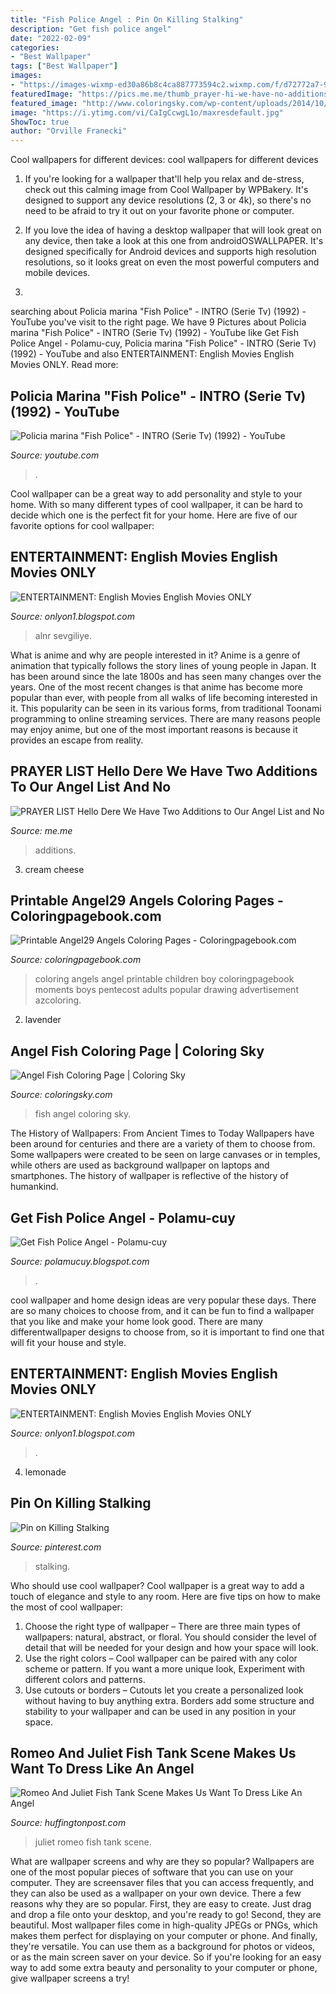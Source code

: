```yaml
---
title: "Fish Police Angel : Pin On Killing Stalking"
description: "Get fish police angel"
date: "2022-02-09"
categories:
- "Best Wallpaper"
tags: ["Best Wallpaper"]
images:
- "https://images-wixmp-ed30a86b8c4ca887773594c2.wixmp.com/f/d72772a7-96ba-47d2-9a09-af6be65a1697/ddq54y8-4b43bf61-43b3-4906-9345-c3fabc972030.jpg/v1/fill/w_1024,h_1366,q_75,strp/angel_jones___fish_police_by_artmohch_ddq54y8-fullview.jpg?token=eyJ0eXAiOiJKV1QiLCJhbGciOiJIUzI1NiJ9.eyJzdWIiOiJ1cm46YXBwOiIsImlzcyI6InVybjphcHA6Iiwib2JqIjpbW3siaGVpZ2h0IjoiPD0xMzY2IiwicGF0aCI6IlwvZlwvZDcyNzcyYTctOTZiYS00N2QyLTlhMDktYWY2YmU2NWExNjk3XC9kZHE1NHk4LTRiNDNiZjYxLTQzYjMtNDkwNi05MzQ1LWMzZmFiYzk3MjAzMC5qcGciLCJ3aWR0aCI6Ijw9MTAyNCJ9XV0sImF1ZCI6WyJ1cm46c2VydmljZTppbWFnZS5vcGVyYXRpb25zIl19.MWnLMV3i_rA8s4YD5IP_Fn77P8h9PCvqXcighWiO_sk"
featuredImage: "https://pics.me.me/thumb_prayer-hi-we-have-no-additions-or-updates-to-our-4799054.png"
featured_image: "http://www.coloringsky.com/wp-content/uploads/2014/10/Angel-Fish-Coloring-Page.jpg"
image: "https://i.ytimg.com/vi/CaIgCcwgL1o/maxresdefault.jpg"
ShowToc: true
author: "Orville Franecki"
---
```



Cool wallpapers for different devices:
cool wallpapers for different devices 

1. If you're looking for a wallpaper that'll help you relax and de-stress, check out this calming image from Cool Wallpaper by WPBakery. It's designed to support any device resolutions (2, 3 or 4k), so there's no need to be afraid to try it out on your favorite phone or computer.

2. If you love the idea of having a desktop wallpaper that will look great on any device, then take a look at this one from androidOSWALLPAPER. It's designed specifically for Android devices and supports high resolution resolutions, so it looks great on even the most powerful computers and mobile devices.

3.

	

		
searching about Policia marina &quot;Fish Police&quot; - INTRO (Serie Tv) (1992) - YouTube you've visit to the right page. We have 9 Pictures about Policia marina &quot;Fish Police&quot; - INTRO (Serie Tv) (1992) - YouTube like Get Fish Police Angel - Polamu-cuy, Policia marina &quot;Fish Police&quot; - INTRO (Serie Tv) (1992) - YouTube and also ENTERTAINMENT: English Movies English Movies ONLY. Read more:
		
    
## Policia Marina &quot;Fish Police&quot; - INTRO (Serie Tv) (1992) - YouTube

<img loading=lazy src="https://i.ytimg.com/vi/CaIgCcwgL1o/maxresdefault.jpg" onerror="this.onerror=null;this.src='https://tse3.mm.bing.net/th?id=OIP.EOprr07-yuvbaHKWR1aYyQHaEK&amp;pid=15.1';" alt="Policia marina &quot;Fish Police&quot; - INTRO (Serie Tv) (1992) - YouTube">

_Source: youtube.com_

>. 

	

Cool wallpaper can be a great way to add personality and style to your home. With so many different types of cool wallpaper, it can be hard to decide which one is the perfect fit for your home. Here are five of our favorite options for cool wallpaper: 

    
## ENTERTAINMENT: English Movies English Movies ONLY

<img loading=lazy src="https://lh6.googleusercontent.com/proxy/KsJNrTMI9z0JADGxYl2uGAp4aMJEG3KYISRo4TZEAtNkuGLPLsm4upm4YdX_XggN0OM91vXyhiHVXaDWXP6KL2CEHUwzVw=s0-d" onerror="this.onerror=null;this.src='https://tse4.mm.bing.net/th?id=OIP.IK_ccW3-HAVioS6qfByIGgAAAA&amp;pid=15.1';" alt="ENTERTAINMENT: English Movies English Movies ONLY">

_Source: onlyon1.blogspot.com_

>alnr sevgiliye. 

	

What is anime and why are people interested in it?
Anime is a genre of animation that typically follows the story lines of young people in Japan. It has been around since the late 1800s and has seen many changes over the years. One of the most recent changes is that anime has become more popular than ever, with people from all walks of life becoming interested in it. This popularity can be seen in its various forms, from traditional Toonami programming to online streaming services. There are many reasons people may enjoy anime, but one of the most important reasons is because it provides an escape from reality.

    
## PRAYER LIST Hello Dere We Have Two Additions To Our Angel List And No

<img loading=lazy src="https://pics.me.me/thumb_prayer-hi-we-have-no-additions-or-updates-to-our-4799054.png" onerror="this.onerror=null;this.src='https://tse3.mm.bing.net/th?id=OIP.MJ9a6Ri3JiLfHl75WRmLOAAAAA&amp;pid=15.1';" alt="PRAYER LIST Hello Dere We Have Two Additions to Our Angel List and No">

_Source: me.me_

>additions. 

	

3. cream cheese 

    
## Printable Angel29 Angels Coloring Pages - Coloringpagebook.com

<img loading=lazy src="http://www.coloringpagebook.com/wp-content/uploads/angel29-angels-coloring-pages.jpg" onerror="this.onerror=null;this.src='https://tse1.mm.bing.net/th?id=OIP.2Fb-5fVL28nK2jiTwd_ptwHaJ4&amp;pid=15.1';" alt="Printable Angel29 Angels Coloring Pages - Coloringpagebook.com">

_Source: coloringpagebook.com_

>coloring angels angel printable children boy coloringpagebook moments boys pentecost adults popular drawing advertisement azcoloring. 

	

2. lavender 

    
## Angel Fish Coloring Page | Coloring Sky

<img loading=lazy src="http://www.coloringsky.com/wp-content/uploads/2014/10/Angel-Fish-Coloring-Page.jpg" onerror="this.onerror=null;this.src='https://tse2.mm.bing.net/th?id=OIP.r9rRfQTM4q8Er96pGoaLoAHaHa&amp;pid=15.1';" alt="Angel Fish Coloring Page | Coloring Sky">

_Source: coloringsky.com_

>fish angel coloring sky. 

	

The History of Wallpapers: From Ancient Times to Today
Wallpapers have been around for centuries and there are a variety of them to choose from. Some wallpapers were created to be seen on large canvases or in temples, while others are used as background wallpaper on laptops and smartphones. The history of wallpaper is reflective of the history of humankind.

    
## Get Fish Police Angel - Polamu-cuy

<img loading=lazy src="https://images-wixmp-ed30a86b8c4ca887773594c2.wixmp.com/f/d72772a7-96ba-47d2-9a09-af6be65a1697/ddq54y8-4b43bf61-43b3-4906-9345-c3fabc972030.jpg/v1/fill/w_1024,h_1366,q_75,strp/angel_jones___fish_police_by_artmohch_ddq54y8-fullview.jpg?token=eyJ0eXAiOiJKV1QiLCJhbGciOiJIUzI1NiJ9.eyJzdWIiOiJ1cm46YXBwOiIsImlzcyI6InVybjphcHA6Iiwib2JqIjpbW3siaGVpZ2h0IjoiPD0xMzY2IiwicGF0aCI6IlwvZlwvZDcyNzcyYTctOTZiYS00N2QyLTlhMDktYWY2YmU2NWExNjk3XC9kZHE1NHk4LTRiNDNiZjYxLTQzYjMtNDkwNi05MzQ1LWMzZmFiYzk3MjAzMC5qcGciLCJ3aWR0aCI6Ijw9MTAyNCJ9XV0sImF1ZCI6WyJ1cm46c2VydmljZTppbWFnZS5vcGVyYXRpb25zIl19.MWnLMV3i_rA8s4YD5IP_Fn77P8h9PCvqXcighWiO_sk" onerror="this.onerror=null;this.src='https://tse1.mm.bing.net/th?id=OIP.Fjwef0UfAIAueVK7g6SktQHaJ4&amp;pid=15.1';" alt="Get Fish Police Angel - Polamu-cuy">

_Source: polamucuy.blogspot.com_

>. 

	

cool wallpaper and home design ideas are very popular these days. There are so many choices to choose from, and it can be fun to find a wallpaper that you like and make your home look good. There are many differentwallpaper designs to choose from, so it is important to find one that will fit your house and style.

    
## ENTERTAINMENT: English Movies English Movies ONLY

<img loading=lazy src="http://cs12885.vk.me/u4864528/video/l_dadef12c.jpg" onerror="this.onerror=null;this.src='https://tse1.mm.bing.net/th?id=OIP.7bywxiwvEnPsx94ozgIr5wAAAA&amp;pid=15.1';" alt="ENTERTAINMENT: English Movies English Movies ONLY">

_Source: onlyon1.blogspot.com_

>. 

	

4. lemonade 

    
## Pin On Killing Stalking

<img loading=lazy src="https://i.pinimg.com/736x/e4/41/8b/e4418b36fefe54c022a485d7bb823455.jpg" onerror="this.onerror=null;this.src='https://tse4.mm.bing.net/th?id=OIP.9jko8f7FFGzgqgTY2cjttgHaHa&amp;pid=15.1';" alt="Pin on Killing Stalking">

_Source: pinterest.com_

>stalking. 

	

Who should use cool wallpaper?
Cool wallpaper is a great way to add a touch of elegance and style to any room. Here are five tips on how to make the most of cool wallpaper: 
1) Choose the right type of wallpaper – There are three main types of wallpapers: natural, abstract, or floral. You should consider the level of detail that will be needed for your design and how your space will look. 
2) Use the right colors – Cool wallpaper can be paired with any color scheme or pattern. If you want a more unique look, Experiment with different colors and patterns. 
3) Use cutouts or borders – Cutouts let you create a personalized look without having to buy anything extra. Borders add some structure and stability to your wallpaper and can be used in any position in your space.

    
## Romeo And Juliet Fish Tank Scene Makes Us Want To Dress Like An Angel

<img loading=lazy src="http://i.huffpost.com/gen/1101206/images/o-ROMEO-AND-JULIET-FISH-TANK-SCENE-facebook.jpg" onerror="this.onerror=null;this.src='https://tse4.mm.bing.net/th?id=OIP.qbrp7kCZtx3-ZiZRgV4YZQHaEo&amp;pid=15.1';" alt="Romeo And Juliet Fish Tank Scene Makes Us Want To Dress Like An Angel">

_Source: huffingtonpost.com_

>juliet romeo fish tank scene. 

	

What are wallpaper screens and why are they so popular?
Wallpapers are one of the most popular pieces of software that you can use on your computer. They are screensaver files that you can access frequently, and they can also be used as a wallpaper on your own device. There a few reasons why they are so popular. First, they are easy to create. Just drag and drop a file onto your desktop, and you're ready to go! Second, they are beautiful. Most wallpaper files come in high-quality JPEGs or PNGs, which makes them perfect for displaying on your computer or phone. And finally, they're versatile. You can use them as a background for photos or videos, or as the main screen saver on your device. So if you're looking for an easy way to add some extra beauty and personality to your computer or phone, give wallpaper screens a try!

